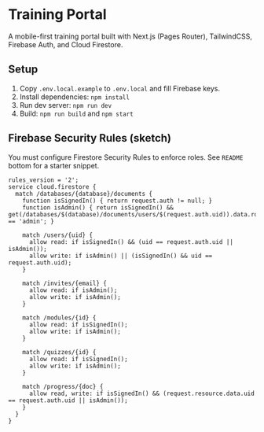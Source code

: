 # Training Portal

A mobile-first training portal built with Next.js (Pages Router), TailwindCSS, Firebase Auth, and Cloud Firestore.

## Setup

1. Copy `.env.local.example` to `.env.local` and fill Firebase keys.
2. Install dependencies: `npm install`
3. Run dev server: `npm run dev`
4. Build: `npm run build` and `npm start`

## Firebase Security Rules (sketch)

You must configure Firestore Security Rules to enforce roles. See `README` bottom for a starter snippet.

```rules
rules_version = '2';
service cloud.firestore {
  match /databases/{database}/documents {
    function isSignedIn() { return request.auth != null; }
    function isAdmin() { return isSignedIn() && get(/databases/$(database)/documents/users/$(request.auth.uid)).data.role == 'admin'; }

    match /users/{uid} {
      allow read: if isSignedIn() && (uid == request.auth.uid || isAdmin());
      allow write: if isAdmin() || (isSignedIn() && uid == request.auth.uid);
    }

    match /invites/{email} {
      allow read: if isAdmin();
      allow write: if isAdmin();
    }

    match /modules/{id} {
      allow read: if isSignedIn();
      allow write: if isAdmin();
    }

    match /quizzes/{id} {
      allow read: if isSignedIn();
      allow write: if isAdmin();
    }

    match /progress/{doc} {
      allow read, write: if isSignedIn() && (request.resource.data.uid == request.auth.uid || isAdmin());
    }
  }
}
```